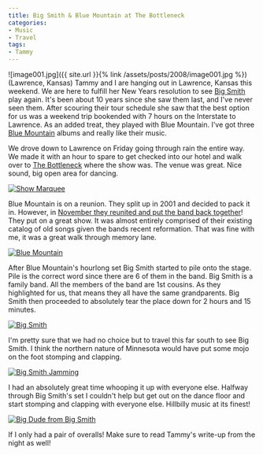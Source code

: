 ```yaml
---
title: Big Smith & Blue Mountain at The Bottleneck
categories:
- Music
- Travel
tags:
- Tammy
---
```


![image001.jpg]({{ site.url }}{% link /assets/posts/2008/image001.jpg %})(Lawrence, Kansas) Tammy and I are hanging out in Lawrence, Kansas this weekend. We are here to fulfill her New Years resolution to see [Big Smith](http://www.bigsmithband.com/) play again. It's been about 10 years since she saw them last, and I've never seen them. After scouring their tour schedule she saw that the best option for us was a weekend trip bookended with 7 hours on the Interstate to Lawrence. As an added treat, they played with Blue Mountain. I've got three [Blue Mountain](http://shell.deru.com/~sgn1/blue/Blue.htm) albums and really like their music.

We drove down to Lawrence on Friday going through rain the entire way. We made it with an hour to spare to get checked into our hotel and walk over to [The Bottleneck](http://www.thebottlenecklive.com/) where the show was. The venue was great. Nice sound, big open area for dancing.

[![Show Marquee](http://farm3.static.flickr.com/2338/2424543774_5650b0e2ed_m.jpg)](http://www.flickr.com/photos/46408384@N00/2424543774)

<!-- more -->

Blue Mountain is on a reunion. They split up in 2001 and decided to pack it in. However, in [November they reunited and put the band back together](http://media.www.reflector-online.com/media/storage/paper938/news/2007/11/13/Entertainment/Blue-Mountain.Reunited.At.Daves-3095571.shtml)! They put on a great show. It was almost entirely comprised of their existing catalog of old songs given the bands recent reformation. That was fine with me, it was a great walk through memory lane.

[![Blue Mountain](http://farm3.static.flickr.com/2313/2423840231_e1be9aa251_m.jpg)](http://www.flickr.com/photos/46408384@N00/2423840231)

After Blue Mountain's hourlong set Big Smith started to pile onto the stage. Pile is the correct word since there are 6 of them in the band. Big Smith is a family band. All the members of the band are 1st cousins. As they highlighted for us, that means they all have the same grandparents. Big Smith then proceeded to absolutely tear the place down for 2 hours and 15 minutes.

[![Big Smith](http://farm3.static.flickr.com/2125/2424771670_5aa8239124_m.jpg)](http://www.flickr.com/photos/46408384@N00/2424771670)

I'm pretty sure that we had no choice but to travel this far south to see Big Smith. I think the northern nature of Minnesota would have put some mojo on the foot stomping and clapping.

[![Big Smith Jamming](http://farm4.static.flickr.com/3037/2424933328_9c174eed59_m.jpg)](http://www.flickr.com/photos/46408384@N00/2424933328)

I had an absolutely great time whooping it up with everyone else. Halfway through Big Smith's set I couldn't help but get out on the dance floor and start stomping and clapping with everyone else. Hillbilly music at its finest!

[![Big Dude from Big Smith](http://farm4.static.flickr.com/3149/2424934162_f86daaa03b_m.jpg)](http://www.flickr.com/photos/46408384@N00/2424934162)

If I only had a pair of overalls! Make sure to read Tammy's write-up from the night as well!
